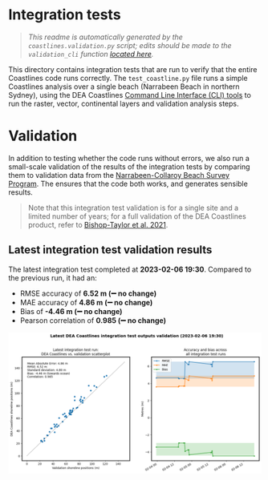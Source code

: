 
Integration tests
=================


> *This readme is automatically generated by the ``coastlines.validation.py`` script; edits should be made to the ``validation_cli`` function [located here](../coastlines/validation.py).*

This directory contains integration tests that are run to verify that the entire Coastlines code runs correctly. The ``test_coastline.py`` file runs a simple Coastlines analysis over a single beach (Narrabeen Beach in northern Sydney), using the DEA Coastlines [Command Line Interface (CLI) tools](../notebooks/DEACoastlines_generation_CLI.ipynb) to run the raster, vector, continental layers and validation analysis steps.
# Validation


In addition to testing whether the code runs without errors, we also run a small-scale validation of the results of the integration tests by comparing them to validation data from the [Narrabeen-Collaroy Beach Survey Program](https://doi.org/10.1038/sdata.2016.24). The ensures that the code both works, and generates sensible results.

> Note that this integration test validation is for a single site and a limited number of years; for a full validation of the DEA Coastlines product, refer to [Bishop-Taylor et al. 2021](https://doi.org/10.1016/j.rse.2021.112734).
## Latest integration test validation results


The latest integration test completed at **2023-02-06 19:30**. Compared to the previous run, it had an:
- RMSE accuracy of **6.52 m (:heavy_minus_sign: no change)**
- MAE accuracy of **4.86 m (:heavy_minus_sign: no change)**
- Bias of **-4.46 m (:heavy_minus_sign: no change)**
- Pearson correlation of **0.985 (:heavy_minus_sign: no change)**


<img src="stats_tests.png" width="950"/>